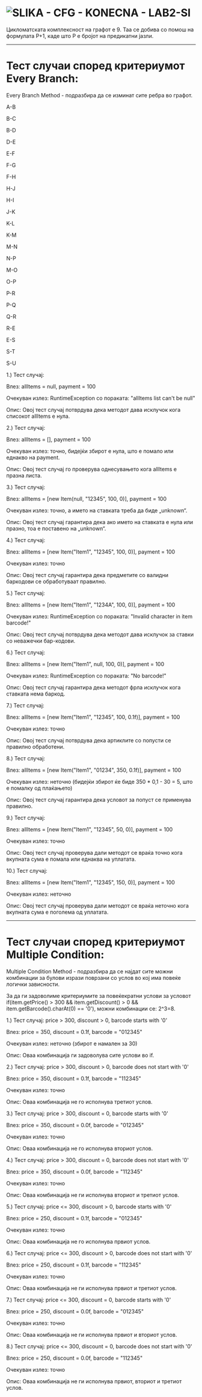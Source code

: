 # ![SLIKA - CFG - KONECNA - LAB2-SI](https://github.com/AnaStevanovskaFINKI215017/AnickaSI/assets/162897048/a480ec18-c4ad-40aa-b104-3d608dec4c09)

Цикломатската комплексност на графот е 9. Таа се добива со помош на формулата P+1, каде што P е бројот на предикатни јазли.

----------------------------------------------------------------------------------------------------------------------------------------------------------------------

# Тест случаи според критериумот Every Branch:

Every Branch Method - подразбира да се изминат сите ребра во графот.

A-B

B-C

B-D

D-E

E-F

F-G

F-H

H-J

H-I

J-K

K-L

K-M

M-N

N-P

M-O

O-P

P-R

P-Q

Q-R

R-E

E-S

S-T

S-U


1.) Тест случај:

Влез: allItems = null, payment = 100

Очекуван излез: RuntimeException со пораката: "allItems list can't be null"

Опис: Овој тест случај потврдува дека методот дава исклучок кога списокот allItems е нула.

2.) Тест случај:

Влез: allItems = [], payment = 100

Очекуван излез: точно, бидејќи збирот е нула, што е помало или еднакво на payment.

Опис: Овој тест случај го проверува однесувањето кога allItems е празна листа.

3.) Тест случај:

Влез: allItems = [new Item(null, "12345", 100, 0)], payment = 100

Очекуван излез: точно, а името на ставката треба да биде „unknown“.

Опис: Овој тест случај гарантира дека ако името на ставката е нула или празно, тоа е поставено на „unknown“.

4.) Тест случај:

Влез: allItems = [new Item("Item1", "12345", 100, 0)], payment = 100

Очекуван излез: точно

Опис: Овој тест случај гарантира дека предметите со валидни баркодови се обработуваат правилно.

5.) Тест случај:

Влез: allItems = [new Item("Item1", "1234A", 100, 0)], payment = 100

Очекуван излез: RuntimeException со пораката: "Invalid character in item barcode!"

Опис: Овој тест случај потврдува дека методот дава исклучок за ставки со неважечки бар-кодови.

6.) Тест случај:

Влез: allItems = [new Item("Item1", null, 100, 0)], payment = 100

Очекуван излез: RuntimeException со пораката: "No barcode!"

Опис: Овој тест случај гарантира дека методот фрла исклучок кога ставката нема баркод.

7.) Тест случај:

Влез: allItems = [new Item("Item1", "12345", 100, 0.1f)], payment = 100

Очекуван излез: точно

Опис: Овој тест случај потврдува дека артиклите со попусти се правилно обработени.

8.) Тест случај:

Влез: allItems = [new Item("Item1", "01234", 350, 0.1f)], payment = 100

Очекуван излез: неточно (бидејќи збирот ќе биде 350 * 0,1 - 30 = 5, што е помалку од плаќањето)

Опис: Овој тест случај гарантира дека условот за попуст се применува правилно.

9.) Тест случај:

Влез: allItems = [new Item("Item1", "12345", 50, 0)], payment = 100

Очекуван излез: точно

Опис: Овој тест случај проверува дали методот се враќа точно кога вкупната сума е помала или еднаква на уплатата.

10.) Тест случај:

Влез: allItems = [new Item("Item1", "12345", 150, 0)], payment = 100

Очекуван излез: неточно

Опис: Овој тест случај проверува дали методот се враќа неточно кога вкупната сума е поголема од уплатата.

-------------------------------------------------------------------------------------------------------------------------------------------------------------------------

# Тест случаи според критериумот Multiple Condition:

Multiple Condition Method - подразбира да се најдат сите можни комбинации за булови изрази поврзани со услов во кој има повеќе логички зависности.

За да ги задоволиме критериумите за повеќекратни услови за условот  if(item.getPrice() > 300 && item.getDiscount() > 0 && item.getBarcode().charAt(0) == '0'), можни комбинации се: 2^3=8.


1.) Тест случај: price > 300, discount > 0, barcode starts with '0'

Влез: price = 350, discount = 0.1f, barcode = "012345"

Очекуван излез: неточно (збирот е намален за 30)

Опис: Оваа комбинација ги задоволува сите услови во if.


2.) Тест случај: price > 300, discount > 0, barcode does not start with '0'

Влез: price = 350, discount = 0.1f, barcode = "112345"

Очекуван излез: точно

Опис: Оваа комбинација не го исполнува третиот услов.


3.) Тест случај: price > 300, discount = 0, barcode starts with '0'

Влез: price = 350, discount = 0.0f, barcode = "012345"

Очекуван излез: точно

Опис: Оваа комбинација не го исполнува вториот услов.


4.) Тест случај: price > 300, discount = 0, barcode does not start with '0'

Влез: price = 350, discount = 0.0f, barcode = "112345"

Очекуван излез: точно

Опис: Оваа комбинација не ги исполнува вториот и третиот услов.


5.) Тест случај: price <= 300, discount > 0, barcode starts with '0'

Влез: price = 250, discount = 0.1f, barcode = "012345"

Очекуван излез: точно

Опис: Оваа комбинација не го исполнува првиот услов.


6.) Тест случај: price <= 300, discount > 0, barcode does not start with '0'

Влез: price = 250, discount = 0.1f, barcode = "112345"

Очекуван излез: точно

Опис: Оваа комбинација не ги исполнува првиот и третиот услов.


7.) Тест случај: price <= 300, discount = 0, barcode starts with '0'

Влез: price = 250, discount = 0.0f, barcode = "012345"

Очекуван излез: точно

Опис: Оваа комбинација не ги исполнува првиот и вториот услов.


8.) Тест случај: price <= 300, discount = 0, barcode does not start with '0'

Влез: price = 250, discount = 0.0f, barcode = "112345"

Очекуван излез: точно

Опис: Оваа комбинација не ги исполнува првиот, вториот и третиот услов.
